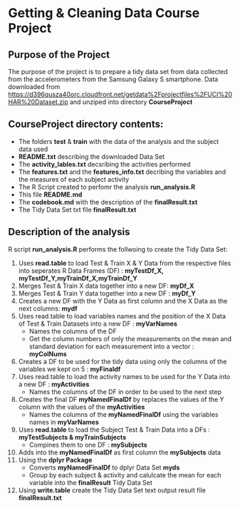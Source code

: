 # Getting & Cleaning Data Course Project

## Purpose of the Project

The purpose of the project is to prepare a tidy data set from data collected from the accelerometers from the Samsung Galaxy S smartphone. Data downloaded from https://d396qusza40orc.cloudfront.net/getdata%2Fprojectfiles%2FUCI%20HAR%20Dataset.zip and unziped into directory **CourseProject**

## **CourseProject** directory contents:

* The folders **test** & **train** with the data of the analysis and the subject data used
* **README.txt** describing the downloaded Data Set
* The **activity_lables.txt** decsribing the activities performed
* The **features.txt** and the **features_info.txt** decribing the variables and the measures of each subject activity
* The R Script created to perfomr the analysis **run_analysis.R**
* This file **README.md**
* The **codebook.md** with the description of the **finalResult.txt**
* The Tidy Data Set txt file **finalResult.txt**

## Description of the analysis

R script **run_analysis.R** performs the follwoing to create the Tidy Data Set:

1. Uses **read.table** to load Test & Train X & Y Data from the respective files into seperates R Data Frames (DF) : **myTestDf_X, myTestDf_Y,myTrainDf_X,myTrainDf_Y**
2. Merges Test & Train  X data together into a new DF: **myDf_X**
3. Merges Test & Train  Y data together into a new DF : **myDf_Y**
4. Creates a new DF with the Y Data as first column and the X Data as the next columns: **mydf**
5. Uses read.table to load variables names and the position of the X Data of Test & Train Datasets into a new DF : **myVarNames**
	* Names the columns of the DF 
	* Get the column numbers of only the measurements on the mean and standard deviation for each measurement into a vector : **myColNums**
6. Creates a DF to be used for the tidy data using only the columns of the variables we kept on 5 : **myFinaldf**
7. Uses read.table to load the activity names to be used for the Y Data into a new DF : **myActivities**
	* Names the columns of the DF in order to be used to the next step
8. Creates the final DF **myNamedFinalDf** by replaces the values of the Y column with the values of the **myActivities**
	* Names the columns of the **myNamedFinalDf** using the variables names in  **myVarNames**
9. Uses **read.table** to load the Subject Test & Train Data into a DFs : **myTestSubjects & myTrainSubjects**
	* Compines them to one DF : **mySubjects**
10. Adds into the **myNamedFinalDf** as first column the **mySubjects** data
11. Using the **dplyr Package**
	* Converts **myNamedFinalDf** to dplyr Data Set **myds**
	* Group by each subject & activity and calulcate the mean for each variable into the **finalResult** Tidy Data Set
12. Using **write.table** create the Tidy Data Set text output result file **finalResult.txt**
	

